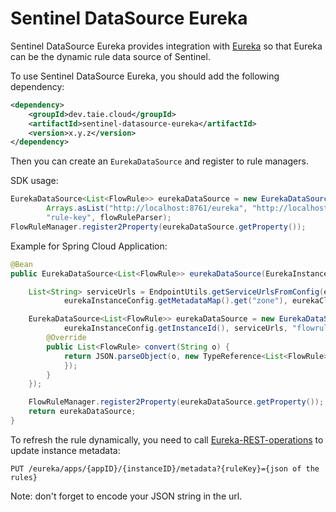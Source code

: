 # Sentinel DataSource Eureka

Sentinel DataSource Eureka provides integration with [Eureka](https://github.com/Netflix/eureka) so that Eureka
can be the dynamic rule data source of Sentinel.

To use Sentinel DataSource Eureka, you should add the following dependency:

```xml
<dependency>
    <groupId>dev.taie.cloud</groupId>
    <artifactId>sentinel-datasource-eureka</artifactId>
    <version>x.y.z</version>
</dependency>
```

Then you can create an `EurekaDataSource` and register to rule managers.

SDK usage:

```java
EurekaDataSource<List<FlowRule>> eurekaDataSource = new EurekaDataSource("app-id", "instance-id",
        Arrays.asList("http://localhost:8761/eureka", "http://localhost:8762/eureka", "http://localhost:8763/eureka"),
        "rule-key", flowRuleParser);
FlowRuleManager.register2Property(eurekaDataSource.getProperty());
```

Example for Spring Cloud Application:

```java
@Bean
public EurekaDataSource<List<FlowRule>> eurekaDataSource(EurekaInstanceConfig eurekaInstanceConfig, EurekaClientConfig eurekaClientConfig) {

    List<String> serviceUrls = EndpointUtils.getServiceUrlsFromConfig(eurekaClientConfig,
            eurekaInstanceConfig.getMetadataMap().get("zone"), eurekaClientConfig.shouldPreferSameZoneEureka());

    EurekaDataSource<List<FlowRule>> eurekaDataSource = new EurekaDataSource(eurekaInstanceConfig.getAppname(),
            eurekaInstanceConfig.getInstanceId(), serviceUrls, "flowrules", new Converter<String, List<FlowRule>>() {
        @Override
        public List<FlowRule> convert(String o) {
            return JSON.parseObject(o, new TypeReference<List<FlowRule>>() {
            });
        }
    });

    FlowRuleManager.register2Property(eurekaDataSource.getProperty());
    return eurekaDataSource;
}

```

To refresh the rule dynamically, you need to call [Eureka-REST-operations](https://github.com/Netflix/eureka/wiki/Eureka-REST-operations)
to update instance metadata:

```
PUT /eureka/apps/{appID}/{instanceID}/metadata?{ruleKey}={json of the rules}
```

Note: don't forget to encode your JSON string in the url.
